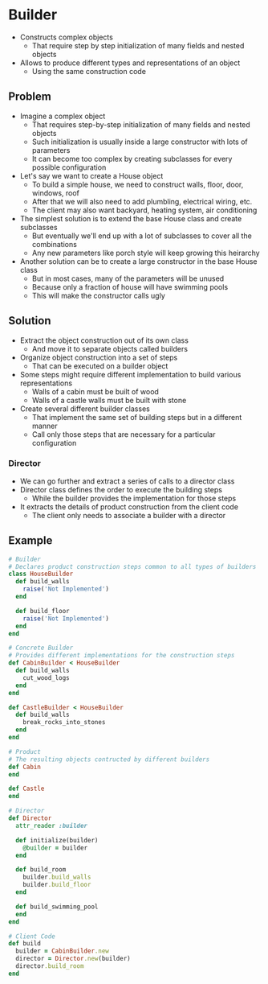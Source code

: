 # Builder

-   Constructs complex objects
    -   That require step by step initialization of many fields and nested objects
-   Allows to produce different types and representations of an object
    -   Using the same construction code

## Problem

-   Imagine a complex object
    -   That requires step-by-step initialization of many fields and nested objects
    -   Such initialization is usually inside a large constructor with lots of parameters
    -   It can become too complex by creating subclasses for every possible configuration
-   Let's say we want to create a House object
    -   To build a simple house, we need to construct walls, floor, door, windows, roof
    -   After that we will also need to add plumbling, electrical wiring, etc.
    -   The client may also want backyard, heating system, air conditioning
-   The simplest solution is to extend the base House class and create subclasses
    -   But eventually we'll end up with a lot of subclasses to cover all the combinations
    -   Any new parameters like porch style will keep growing this heirarchy
-   Another solution can be to create a large constructor in the base House class
    -   But in most cases, many of the parameters will be unused
    -   Because only a fraction of house will have swimming pools
    -   This will make the constructor calls ugly

## Solution

-   Extract the object construction out of its own class
    -   And move it to separate objects called builders
-   Organize object construction into a set of steps
    -   That can be executed on a builder object
-   Some steps might require different implementation to build various representations
    -   Walls of a cabin must be built of wood
    -   Walls of a castle walls must be built with stone
-   Create several different builder classes
    -   That implement the same set of building steps but in a different manner
    -   Call only those steps that are necessary for a particular configuration

### Director

-   We can go further and extract a series of calls to a director class
-   Director class defines the order to execute the building steps
    -   While the builder provides the implementation for those steps
-   It extracts the details of product construction from the client code
    -   The client only needs to associate a builder with a director

## Example

```rb
# Builder
# Declares product construction steps common to all types of builders
class HouseBuilder
  def build_walls
    raise('Not Implemented')
  end

  def build_floor
    raise('Not Implemented')
  end
end

# Concrete Builder
# Provides different implementations for the construction steps
def CabinBuilder < HouseBuilder
  def build_walls
    cut_wood_logs
  end
end

def CastleBuilder < HouseBuilder
  def build_walls
    break_rocks_into_stones
  end
end

# Product
# The resulting objects contructed by different builders
def Cabin
end

def Castle
end

# Director
def Director
  attr_reader :builder

  def initialize(builder)
    @builder = builder
  end

  def build_room
    builder.build_walls
    builder.build_floor
  end

  def build_swimming_pool
  end
end

# Client Code
def build
  builder = CabinBuilder.new
  director = Director.new(builder)
  director.build_room
end
```
